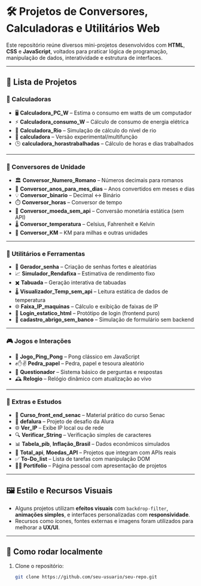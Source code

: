 # 🛠️ Projetos de Conversores, Calculadoras e Utilitários Web

Este repositório reúne diversos mini-projetos desenvolvidos com **HTML**, **CSS** e **JavaScript**, voltados para praticar lógica de programação, manipulação de dados, interatividade e estrutura de interfaces.

---

## 📂 Lista de Projetos

### 🔢 Calculadoras

- 🖥️ **Calculadora_PC_W** – Estima o consumo em watts de um computador
- ⚡ **Calculadora_consumo_W** – Cálculo de consumo de energia elétrica
- 🌊 **Calculadora_Rio** – Simulação de cálculo do nível de rio
- 🧮 **calculadora** – Versão experimental/multifunção
- 🕒 **calculadora_horastrabalhadas** – Cálculo de horas e dias trabalhados

---

### 🔁 Conversores de Unidade

- 🏛️ **Conversor_Numero_Romano** – Números decimais para romanos
- 📅 **Conversor_anos_para_mes_dias** – Anos convertidos em meses e dias
- 💡 **Conversor_binario** – Decimal ↔ Binário
- ⏱️ **Conversor_horas** – Conversor de tempo
- 💱 **Conversor_moeda_sem_api** – Conversão monetária estática (sem API)
- 🌡️ **Conversor_temperatura** – Celsius, Fahrenheit e Kelvin
- 🚗 **Conversor_KM** – KM para milhas e outras unidades

---

### 🔧 Utilitários e Ferramentas

- 🔐 **Gerador_senha** – Criação de senhas fortes e aleatórias
- 📈 **Simulador_Rendafixa** – Estimativa de rendimento fixo
- ✖️ **Tabuada** – Geração interativa de tabuadas
- 🌡️ **Visualizador_Temp_sem_api** – Leitura estática de dados de temperatura
- 🌐 **Faixa_IP_maquinas** – Cálculo e exibição de faixas de IP
- 🔑 **Login_estatico_html** – Protótipo de login (frontend puro)
- 🧾 **cadastro_abrigo_sem_banco** – Simulação de formulário sem backend

---

### 🎮 Jogos e Interações

- 🏓 **Jogo_Ping_Pong** – Pong clássico em JavaScript
- ✊✋✌️ **Pedra_papel** – Pedra, papel e tesoura aleatório
- 🧠 **Questionador** – Sistema básico de perguntas e respostas
- 🕰️ **Relogio** – Relógio dinâmico com atualização ao vivo

---

### 💼 Extras e Estudos

- 💼 **Curso_front_end_senac** – Material prático do curso Senac
- 🧪 **defalura** – Projeto de desafio da Alura
- 🌐 **Ver_IP** – Exibe IP local ou de rede
- 🔍 **Verificar_String** – Verificação simples de caracteres
- 📊 **Tabela_pib**, **Inflação_Brasil** – Dados econômicos simulados
- 🧾 **Total_api**, **Moedas_API** – Projetos que integram com APIs reais
- ✅ **To-Do_list** – Lista de tarefas com manipulação DOM
- 🧑‍🎨 **Portifolio** – Página pessoal com apresentação de projetos

---

## 🖼️ Estilo e Recursos Visuais

- Alguns projetos utilizam **efeitos visuais** com `backdrop-filter`, **animações simples**, e interfaces personalizadas com **responsividade**.
- Recursos como ícones, fontes externas e imagens foram utilizados para melhorar a **UX/UI**.

---

## 🚀 Como rodar localmente

1. Clone o repositório:
   ```bash
   git clone https://github.com/seu-usuario/seu-repo.git
